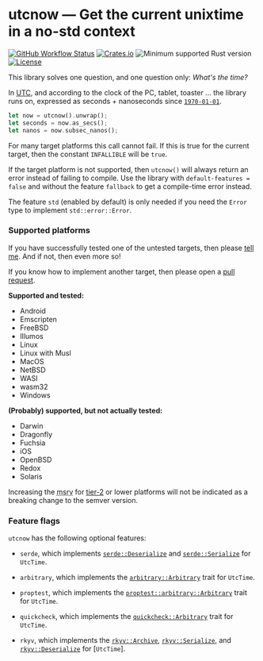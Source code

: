# utcnow — Get the current unixtime in a no-std context

[![GitHub Workflow Status](https://img.shields.io/github/workflow/status/Kijewski/utcnow/CI?logo=github)](https://github.com/Kijewski/utcnow/actions/workflows/ci.yml)
[![Crates.io](https://img.shields.io/crates/v/utcnow?logo=rust)](https://crates.io/crates/utcnow)
![Minimum supported Rust version](https://img.shields.io/badge/rustc-1.48-important?logo=rust "Minimum Supported Rust Version")
[![License](https://img.shields.io/crates/l/utcnow?color=informational&logo=apache)](/LICENSE.md)

This library solves one question, and one question only: *What's the time?*

In [UTC](https://en.wikipedia.org/w/index.php?title=Coordinated_Universal_Time&oldid=1099753328 "Coordinated Universal Time"), and
according to the clock of the PC, tablet, toaster … the library runs on,
expressed as seconds + nanoseconds since [`1970-01-01`](https://en.wikipedia.org/w/index.php?title=Unix_time&oldid=1099912565 "Unix time").

```rust
let now = utcnow().unwrap();
let seconds = now.as_secs();
let nanos = now.subsec_nanos();
```

For many target platforms this call cannot fail.
If this is true for the current target, then the constant `INFALLIBLE` will be `true`.

If the target platform is not supported, then `utcnow()` will always return an error instead of failing to compile.
Use the library with `default-features = false` and without the feature `fallback` to get a compile-time error instead.

The feature `std` (enabled by default) is only needed if you need the `Error` type to implement `std::error::Error`.

### Supported platforms

If you have successfully tested one of the untested targets, then please [tell me](https://github.com/Kijewski/utcnow/issues).
And if not, then even more so!

If you know how to implement another target, then please open a [pull request](https://github.com/Kijewski/utcnow/pulls).

**Supported and tested:**

* Android
* Emscripten
* FreeBSD
* Illumos
* Linux
* Linux with Musl
* MacOS
* NetBSD
* WASI
* wasm32
* Windows

**(Probably) supported, but not actually tested:**

* Darwin
* Dragonfly
* Fuchsia
* iOS
* OpenBSD
* Redox
* Solaris

Increasing the <abbr title="Minimum Supported Rust Version">msrv</abbr> for [tier-2](https://doc.rust-lang.org/nightly/rustc/platform-support.html) or
lower platforms will not be indicated as a breaking change to the semver version.

### Feature flags

`utcnow` has the following optional features:

* `serde`, which implements [`serde::Deserialize`](https://docs.rs/serde/1/serde/trait.Deserialize.html)
   and [`serde::Serialize`](https://docs.rs/serde/1/serde/trait.Serialize.html) for `UtcTime`.

* `arbitrary`, which implements the [`arbitrary::Arbitrary`](https://docs.rs/arbitrary/1/arbitrary/trait.Arbitrary.html) trait for `UtcTime`.

* `proptest`, which implements the [`proptest::arbitrary::Arbitrary`](https://docs.rs/proptest/1/proptest/arbitrary/trait.Arbitrary.html) trait for `UtcTime`.

* `quickcheck`, which implements the [`quickcheck::Arbitrary`](https://docs.rs/quickcheck/1/quickcheck/trait.Arbitrary.html) trait for `UtcTime`.

* `rkyv`, which implements the [`rkyv::Archive`](https://docs.rs/rkyv/0.7/rkyv/trait.Archive.html),
  [`rkyv::Serialize`](https://docs.rs/rkyv/0.7/rkyv/trait.Serialize.html),
  and [`rkyv::Deserialize`](https://docs.rs/rkyv/0.7/rkyv/trait.Deserialize.html) for [`UtcTime`].
